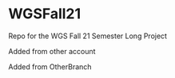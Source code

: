 # WGSFall21
Repo for the WGS Fall 21 Semester Long Project

Added from other account

Added from OtherBranch